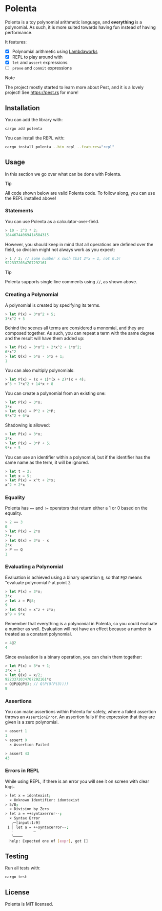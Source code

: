 # Polenta

Polenta is a toy polynomial arithmetic language, and **everything** is a polynomial. As such, it is more suited towards having fun instead of having performance.

It features:

- [x] Polynomial arithmetic using [Lambdaworks](https://github.com/lambdaclass/lambdaworks)
- [x] REPL to play around with
- [x] `let` and `assert` expressions
- [ ] `prove` and `commit` expressions

> [!NOTE]
>
> The project mostly started to learn more about Pest, and it is a lovely project! See <https://pest.rs> for more!

## Installation

You can add the library with:

```sh
cargo add polenta
```

You can install the REPL with:

```sh
cargo install polenta --bin repl --features="repl"
```

## Usage

In this section we go over what can be done with Polenta.

> [!TIP]
>
> All code shown below are valid Polenta code. To follow along, you can use the REPL installed above!

### Statements

You can use Polenta as a calculator-over-field.

```rs
> 10 - 2^3 * 2;
18446744069414584315
```

However, you should keep in mind that all operations are defined over the field, so division might not always work as you expect:

```rs
> 1 / 2; // some number x such that 2*x = 1, not 0.5!
9223372034707292161
```

> [!TIP]
>
> Polenta supports single line comments using `//`, as shown above.

### Creating a Polynomial

A polynomial is created by specifying its terms.

```rs
> let P(x) = 3*x^2 + 5;
3*x^2 + 5
```

Behind the scenes all terms are considered a monomial, and they are composed together. As such, you can repeat a term with the same degree and the result will have them added up:

```rs
> let P(x) = 3*x^2 + 2*x^2 + 1*x^2;
6*x^2
> let Q(x) = 5*x - 5*x + 1;
1
```

You can also multiply polynomials:

```rs
> let P(x) = (x + 1)*(x + 2)*(x + 4);
x^3 + 7*x^2 + 14*x + 8
```

You can create a polynomial from an existing one:

```rs
> let P(x) = 3*x;
3*x
> let Q(x) = P^2 + 2*P;
9*x^2 + 6*x
```

Shadowing is allowed:

```rs
> let P(x) = 3*x;
3*x
> let P(x) = 3*P + 5;
9*x + 5
```

You can use an identifier within a polynomial, but if the identifier has the same name as the term, it will be ignored.

```rs
> let t = 2;
> let x = 5;
> let P(x) = x^t + 2*x;
x^2 + 2*x
```

### Equality

Polenta has `==` and `!=` operators that return either a 1 or 0 based on the equality.

```rs
> 2 == 3
0
> let P(x) = 2*x
2*x
> let Q(x) = 3*x - x
2*x
> P == Q
1
```

### Evaluating a Polynomial

Evaluation is achieved using a binary operation `@`, so that `P@2` means "evaluate polynomial `P` at point `2`.

```rs
> let P(x) = 3*x;
3*x
> let z = P@3;
9
> let Q(x) = x^z + z*x;
x^9 + 9*x
```

Remember that everything is a polynomial in Polenta, so you could evaluate a number as well. Evaluation will not have an effect because a number is treated as a constant polynomial.

```rs
> 4@2
4
```

Since evaluation is a binary operation, you can chain them together:

```rs
> let P(x) = 3*x + 1;
3*x + 1
> let Q(x) = x/2;
9223372034707292161*x
> Q@P@Q@P@3; // Q(P(Q(P(3))))
8
```

### Assertions

You can make assertions within Polenta for safety, where a failed assertion throws an `AssertionError`.
An assertion fails if the expression that they are given is a zero polynomial.

```rs
> assert 1
1
> assert 0
  × Assertion Failed

> assert 43
43
```

### Errors in REPL

While using REPL, if there is an error you will see it on screen with clear logs.

```sh
> let x = idontexist;
  × Unknown Identifier: idontexist
> 5/0;
  × Division by Zero
> let a = ++syntaxerror--;
  × Syntax Error
   ╭─[input:1:9]
 1 │ let a = ++syntaxerror--;
   ·         ─
   ╰────
  help: Expected one of [expr], got []
```

## Testing

Run all tests with:

```sh
cargo test
```

## License

Polenta is MIT licensed.
